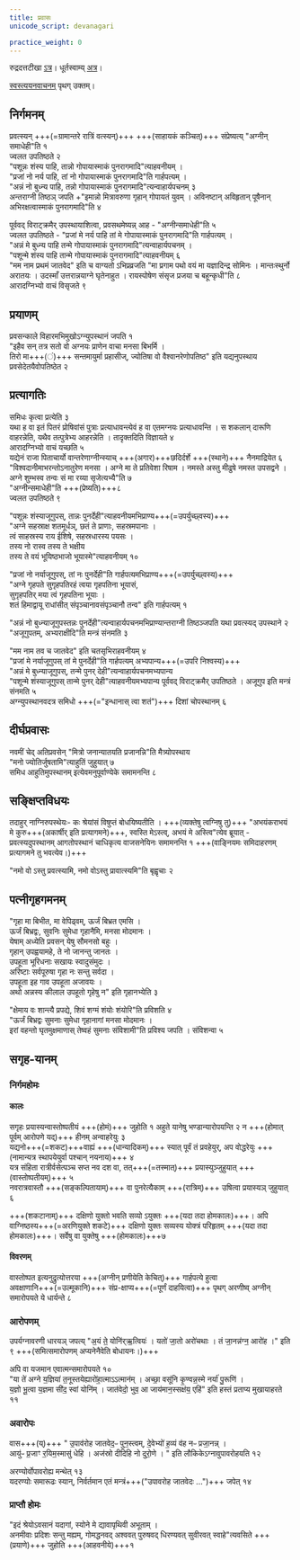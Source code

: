 ```yaml
---
title: प्रवासः
unicode_script: devanagari

practice_weight: 0
---
```


रुद्रदत्तटीखा [ऽत्र](https://archive.org/details/in.ernet.dli.2015.277413/page/n324)। धूर्तस्वाम्य् [अत्र](https://archive.org/details/in.ernet.dli.2015.495870/page/n318)।

[स्वस्त्ययनवाचनम्](../svastyayana/) पृथग् उक्तम्।

## निर्गमनम्
प्रवत्स्यन् +++(=ग्रामान्तरे रात्रिं वत्स्यन्)+++ +++(साहायकं कञ्चित्)+++ संप्रेष्यत्य् "अग्नीन् समाधेही"ति १  
ज्वलत उपतिष्ठते २  
"पशून्नः शंस्य पाहि, तान्नो गोपायास्माकं पुनरागमादि"त्याहवनीयम् ।  
"प्रजां नो नर्य पाहि, तां नो गोपायास्माकं पुनरागमादि"ति गार्हपत्यम् ।  
"अन्नं नो बुध्न्य पाहि, तन्नो गोपायास्माकं पुनरागमादि"त्यन्वाहार्यपचनम् ३  
अन्तराग्नी तिष्ठञ् जपति +"इमान्नो मित्रावरुणा गृहान् गोपायतं युवम् । अविनष्टान् अविहृतान् पूषैनान् अभिरक्षत्वास्माकं पुनरागमादि"ति ४

पूर्ववद् विराट्क्रमैर् उपस्थायाशित्वा, प्रवसथमेष्यन्न् आह - "अग्नीन्समाधेही"ति ५  
ज्वलत उपतिष्ठते - 
"प्रजां मे नर्य पाहि तां मे गोपायास्माकं पुनरागमादि"ति गार्हपत्यम् ।  
"अन्नं मे बुध्न्य पाहि तन्मे गोपायास्माकं पुनरागमादि"त्यन्वाहार्यपचनम् ।  
"पशून्मे शंस्य पाहि तान्मे गोपायास्माकं पुनरागमादि"त्याहवनीयम् ६  
"मम नाम प्रथमं जातवेद" इति च वाग्यतो ऽभिप्रव्रजति "मा प्रगाम पथो वयं मा यज्ञादिन्द्र सोमिनः । मान्तःस्थुर्नो अरातयः । उदस्माँ उत्तरान्नयाग्ने घृतेनाहुत । रायस्पोषेण संसृज प्रजया च बहून्कृधी"ति ८  
आरादग्निभ्यो वाचं विसृजते ९  

## प्रयाणम्
प्रवसन्काले विहारमभिमुखोऽग्न्युपस्थानं जपति १  
"इहैव सन् तत्र सतो वो अग्नयः प्राणेन वाचा मनसा बिभर्मि ।  
तिरो मा+++(ं)+++ सन्तमायुर्मा प्रहासीज्, ज्योतिषा वो वैश्वानरेणोपतिष्ठ" इति यद्यनुपस्थाय प्रवसेदेतयैवोपतिष्ठेत २  

## प्रत्यागतिः
समिधः कृत्वा प्रत्येति ३  
यथा ह वा इतं पितरं प्रोषिवांसं पुत्राः प्रत्याधावन्त्येवं ह वा एतमग्नयः प्रत्याधावन्ति । स शकलान् दारूणि वाहरन्नेति, यथैव तत्पुत्रेभ्य आहरन्नेति । तादृक्तदिति विज्ञायते ४  
आरादग्निभ्यो वाचं यच्छति ५  
यद्येनं राजा पिताचार्यो वान्तरेणाग्नीन्स्याच् +++(अगार)+++छदिर्दर्शे +++(स्थाने)+++ नैनमाद्रियेत ६  
"विश्वदानीमाभरन्तोऽनातुरेण मनसा । अग्ने मा ते प्रतिवेशा रिषाम । नमस्ते अस्तु मीढुषे नमस्त उपसद्वने । अग्ने शुम्भस्व तन्वः सं मा रय्या सृजेत्यभ्यै"ति ७  
"अग्नीन्समाधेही"ति +++(प्रेष्यति)+++८  
ज्वलत उपतिष्ठते ९  

"पशून्नः शंस्याजूगुपस्, तान्नः पुनर्देही"त्याहवनीयमभिप्राण्य+++(=उपर्युच्छ्वस्य)+++  
"अग्ने सहस्राक्ष शतमूर्धञ्, छतं ते प्राणाः, सहस्रमपानाः ।  
त्वं साहस्रस्य राय ईशिषे, सहस्रधारस्य पयसः ।  
तस्य नो रास्व तस्य ते भक्षीय  
तस्य ते वयं भूयिष्ठभाजो भूयास्मे"त्याहवनीयम् १०  

"प्रजां नो नर्याजूगुपस्, तां नः पुनर्देही"ति गार्हपत्यमभिप्राण्य+++(=उपर्युच्छ्वस्य)+++  
"अग्ने गृहपते सुगृहपतिरहं त्वया गृहपतिना भूयासं,  
सुगृहपतिर् मया त्वं गृहपतिना भूयाः ।  
शतं हिमाद्वायू राधांसीत् संपृञ्चानावसंपृञ्चानौ तन्व" इति गार्हपत्यम् १

"अन्नं नो बुध्न्याजूगुपस्तन्नः पुनर्देही"त्यन्वाहार्यपचनमभिप्राण्यान्तराग्नी तिष्ठञ्जपति यथा प्रवत्स्यद् उपस्थाने २ "अजूगुपतम्, अभ्यराक्षीदि"ति मन्त्रं संनमति ३

"मम नाम तव च जातवेद" इति चतसृभिराहवनीयम् ४  
"प्रजां मे नर्याजूगुपस् तां मे पुनर्देही"ति गार्हपत्यम् अभ्यपान्य+++(=उपरि निश्वस्य)+++  
"अन्नं मे बुध्न्याजूगुपस्, तन्मे पुनर् देही"त्यन्वाहार्यपचनमभ्यपान्य  
"पशून्मे शंस्याजूगुपस् तान्मे पुनर् देही"त्याहवनीयमभ्यपान्य पूर्ववद् विराट्क्रमैर् उपतिष्ठते । अजूगुप इति मन्त्रं संनमति ५  
अग्न्युपस्थानवदत्र समिधो +++(="इन्धानास् त्वा शतं")+++ दिशां चोपस्थानम् ६

## दीर्घप्रवासः
नवमीं चेद् अतिप्रवसेन् "मित्रो जनान्यातयति प्रजानन्नि"ति मैत्र्योपस्थाय  
"मनो ज्योतिर्जुषतामि"त्याहुतिं जुहुयात् ७  
समिध आहुतिमुपस्थानम् इत्येवमनुपूर्वाण्येके समामनन्ति ८

## सङ्क्षिप्तविधयः
तदाहुर् नाग्निरुपस्थेयः- कः श्रेयांसं विषुप्तं बोधयिष्यतीति । +++(व्यक्तेषु त्वग्निषु तु)+++ "अभयंकराभयं मे कुरु+++(अकार्षीर् इति प्रत्यागमने)+++, स्वस्ति मेऽस्त्व्, अभयं मे अस्त्वि"त्येव ब्रूयात् - प्रवत्स्यदुपस्थानम् आगतोपस्थानं चाधिकृत्य वाजसनेयिनः समामनन्ति १ +++(वाङ्नियमः समिदाहरणम् प्रत्यागमने तु भवत्येव।)+++

"नमो वो ऽस्तु प्रवत्स्यामि, नमो वोऽस्तु प्रावात्स्यमि"ति बृह्वृचाः २

## पत्नीगृहगमनम्
"गृहा मा बिभीत, मा वेपिढ्वम्, ऊर्जं बिभ्रत एमसि ।  
ऊर्जं बिभ्रद्वः, सुवनिः सुमेधा गृहानैमि, मनसा मोदमानः ।  
येषाम् अध्येति प्रवसन् येषु सौमनसो बहुः ।  
गृहान् उपह्वयामहे, ते नो जानन्तु जानतः ।  
उपहूता भूरिधनाः सखायः स्वादुसंमुदः ।  
अरिष्टाः सर्वपूरुषा गृहा नः सन्तु सर्वदा ।  
उपहूता इह गाव उपहूता अजावयः ।  
अथो अन्नस्य कीलाल उपहूतो गृहेषु न" इति गृहानभ्येति ३

"क्षेमाय वः शान्त्यै प्रपद्ये, शिवं शग्मं शंयोः शंयोरि"ति प्रविशति ४  
"ऊर्जं बिभ्रद्वः सुमनाः सुमेधा गृहानागां मनसा मोदमानः ।  
इरां वहन्तो घृतमुक्षमाणास् तेष्वहं सुमनाः संविशामी"ति प्रविश्य जपति । संविशन्वा ५

## सगृह-यानम्
### निर्गमहोमः
#### कालः
सगृहः प्रयास्यन्वास्तोष्पतीयं +++(होमं)+++ जुहोति १
अहुते यानेषु भण्डान्यारोपयन्ति २ न +++(होमात् पूर्वम् आरोपणे यद्)+++ हीनम् अन्वाहरेयुः ३  
यद्यनो+++(=शकट)+++वाह्यं +++(धान्यादिकम्)+++ स्यात् पूर्वं तं प्रवहेयुर्, अप वोद्धरेयुः +++(नामान्यत्र स्थापयेयुर्वा पश्चान् नयनाय)+++ ४  
यत्र संहिता रात्रीर्वसेत्पञ्च सप्त नव दश वा, तत्+++(=तस्मात्)+++ प्रयास्युञ्जुहुयात् +++(वास्तोष्पतीयम्)+++ ५  
नवरात्रवास्तौ +++(सङ्कल्पितायाम्)+++ वा पुनरेत्यैकाम् +++(रात्रिम्)+++ उषित्वा प्रयास्यञ् जुहुयात् ६  

+++(शकटानाम्)+++ दक्षिणो युक्तो भवति सव्यो ऽयुक्तः +++(यदा तदा होमकालः)+++। अपि वाग्निष्ठस्य+++(=अरणियुक्ते शकटे)+++ दक्षिणो युक्तः सव्यस्य योक्त्रं परिहृतम्  +++(यदा तदा होमकालः)+++। सर्वेषु वा युक्तेषु +++(होमकालः)+++७  

#### विवरणम्
वास्तोष्पत इत्यनुद्रुत्योत्तरया +++(अग्नीन् प्रणीयेति केचित्)+++ गार्हपत्ये हुत्वा  
अवक्षाणानि+++(=उल्मूकानि)+++ संप्र-क्षाप्य+++(=पूर्णं दाहयित्वा)+++ पृथग् अरणीष्व् अग्नीन् समारोपयते ये धार्यन्ते ८  

### आरोपणम्
उपर्यग्नावरणी धारयञ् जपत्य् "अ॒यं ते॒ योनि॑र्‌ऋ॒त्वियः॑ । यतो॑ जा॒तो अरो॑चथाः । तं जा॒नन्न॑ग्न॒ आरो॑ह ।" इति ९ +++(समित्समारोपणम् अप्यनेनैवेति बोधायनः।)+++  

अपि वा यजमान एवात्मन्समारोपयते १०  
"या ते॑ अग्ने य॒ज्ञिया॑ त॒नूस्तयेह्यारो॑हा॒त्माऽऽत्मान॑म् । अच्छा॒ वसू॑नि कृ॒ण्वन्न॒स्मे नर्या॑ पु॒रूणि॑ ।  
य॒ज्ञो भू॒त्वा य॒ज्ञमा सी॑द॒ स्वां योनि॑म् । जात॑वेदो॒ भुव॒ आ जाय॑मान॒स्सक्ष॑य॒ एहि॑" इति हस्तं प्रताप्य मुखायाहरते ११  

### अवारोपः
वास+++(य्)+++ " उ॒पाव॑रोह जातवेद॒ᳶ पुन॒स्त्वम्, दे॒वेभ्यो॑ ह॒व्यं व॑ह नᳶ प्रजा॒नन्न् ।  
आयु॑ᳶ प्र॒जाꣳ र॒यिम॒स्मासु॑ धेहि । अज॑स्रो दीदिहि नो दुरो॒णे । " इति लौकिकेऽग्नावुपावरोहयति १२  

अरण्योर्वोपावरोह्य मन्थेत् १३  
यदरण्योः समारूढः स्यान्, निर्वर्तमान एतं मन्त्रं+++("उपावरोह जातवेदः …")+++ जपेत् १४  

### प्राप्तौ होमः
"इदं श्रेयोऽवसानं यदागां, स्योने मे द्यावापृथिवी अभूताम् ।  
अनमीवाः प्रदिशः सन्तु मह्यम्, गोमद्धनवद् अश्ववत् पुरुषवद् धिरण्यवत् सुवीरवत् स्वाहे"त्यवसिते +++(प्रयाणे)+++ जुहोति +++(आहवनीये)+++१

